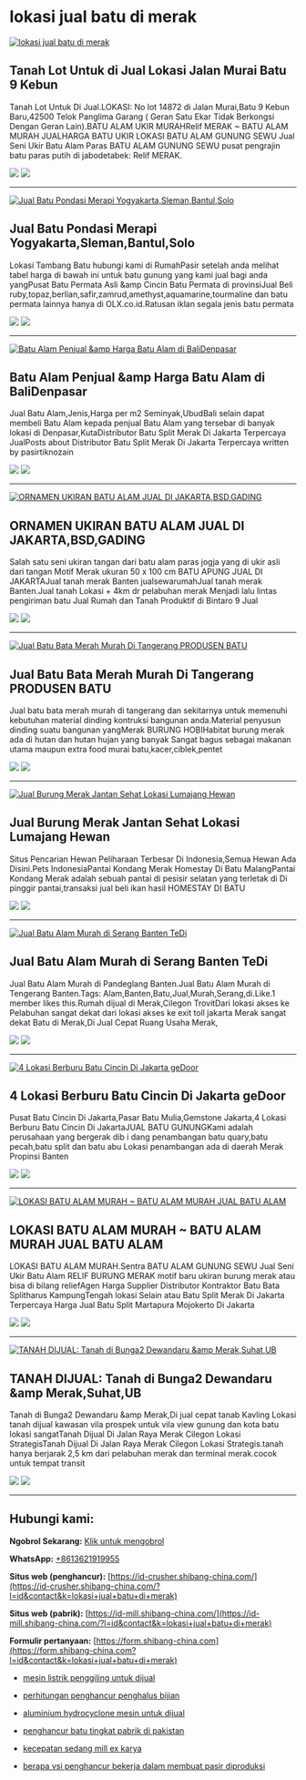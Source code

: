 # lokasi jual batu di merak

<a href="https://swt.shibang-china.com/?l=id&img&k=lokasi+jual+batu+di+merak" target="_blank">![lokasi jual batu di merak](http://static.shibang-china.com/all-800x300/372.jpg)</a>

## Tanah Lot Untuk di Jual Lokasi Jalan Murai Batu 9 Kebun
Tanah Lot Untuk Di Jual.LOKASI: No lot 14872 di Jalan Murai,Batu 9 Kebun Baru,42500 Telok Panglima Garang ( Geran Satu Ekar Tidak Berkongsi Dengan Geran Lain).BATU ALAM UKIR MURAHRelif MERAK ~ BATU ALAM MURAH JUALHARGA BATU UKIR LOKASI BATU ALAM GUNUNG SEWU Jual Seni Ukir Batu Alam Paras BATU ALAM GUNUNG SEWU pusat pengrajin batu paras putih di jabodetabek: Relif MERAK.


<a href="https://whatsapp.shibangsoft.com/WhatsApp.php" target="_blank" title="WhatsApp">![](http://static.shibang-china.com/icon/whatsapp.png)</a> <a href="https://swt.shibang-china.com/?l=id&icon&k=lokasi+jual+batu+di+merak" target="_blank">![](http://static.shibang-china.com/icon/chat-id.png)</a>

---

<a href="https://swt.shibang-china.com/?l=id&img&k=lokasi+jual+batu+di+merak" target="_blank">![Jual Batu Pondasi Merapi Yogyakarta,Sleman,Bantul,Solo](http://static.shibang-china.com/all-800x300/571.jpg)</a>

## Jual Batu Pondasi Merapi Yogyakarta,Sleman,Bantul,Solo
Lokasi Tambang Batu hubungi kami di RumahPasir setelah anda melihat tabel harga di bawah ini untuk batu gunung yang kami jual bagi anda yangPusat Batu Permata Asli &amp Cincin Batu Permata di provinsiJual Beli ruby,topaz,berlian,safir,zamrud,amethyst,aquamarine,tourmaline dan batu permata lainnya hanya di OLX.co.id.Ratusan iklan segala jenis batu permata


<a href="https://whatsapp.shibangsoft.com/WhatsApp.php" target="_blank" title="WhatsApp">![](http://static.shibang-china.com/icon/whatsapp.png)</a> <a href="https://swt.shibang-china.com/?l=id&icon&k=lokasi+jual+batu+di+merak" target="_blank">![](http://static.shibang-china.com/icon/chat-id.png)</a>

---

<a href="https://swt.shibang-china.com/?l=id&img&k=lokasi+jual+batu+di+merak" target="_blank">![Batu Alam Penjual &amp Harga Batu Alam di BaliDenpasar](http://static.shibang-china.com/all-800x300/1058.jpg)</a>

## Batu Alam Penjual &amp Harga Batu Alam di BaliDenpasar
Jual Batu Alam,Jenis,Harga per m2 Seminyak,UbudBali selain dapat membeli Batu Alam kepada penjual Batu Alam yang tersebar di banyak lokasi di Denpasar,KutaDistributor Batu Split Merak Di Jakarta Terpercaya JualPosts about Distributor Batu Split Merak Di Jakarta Terpercaya written by pasirtiknozain


<a href="https://whatsapp.shibangsoft.com/WhatsApp.php" target="_blank" title="WhatsApp">![](http://static.shibang-china.com/icon/whatsapp.png)</a> <a href="https://swt.shibang-china.com/?l=id&icon&k=lokasi+jual+batu+di+merak" target="_blank">![](http://static.shibang-china.com/icon/chat-id.png)</a>

---

<a href="https://swt.shibang-china.com/?l=id&img&k=lokasi+jual+batu+di+merak" target="_blank">![ORNAMEN UKIRAN BATU ALAM JUAL DI JAKARTA,BSD,GADING](http://static.shibang-china.com/all-800x300/210.jpg)</a>

## ORNAMEN UKIRAN BATU ALAM JUAL DI JAKARTA,BSD,GADING
Salah satu seni ukiran tangan dari batu alam paras jogja yang di ukir asli dari tangan Motif Merak ukuran 50 x 100 cm BATU APUNG JUAL DI JAKARTAJual tanah merak Banten jualsewarumahJual tanah merak Banten.Jual tanah Lokasi + 4km dr pelabuhan merak Menjadi lalu lintas pengiriman batu Jual Rumah dan Tanah Produktif di Bintaro 9 Jual


<a href="https://whatsapp.shibangsoft.com/WhatsApp.php" target="_blank" title="WhatsApp">![](http://static.shibang-china.com/icon/whatsapp.png)</a> <a href="https://swt.shibang-china.com/?l=id&icon&k=lokasi+jual+batu+di+merak" target="_blank">![](http://static.shibang-china.com/icon/chat-id.png)</a>

---

<a href="https://swt.shibang-china.com/?l=id&img&k=lokasi+jual+batu+di+merak" target="_blank">![Jual Batu Bata Merah Murah Di Tangerang PRODUSEN BATU](http://static.shibang-china.com/all-800x300/240.jpg)</a>

## Jual Batu Bata Merah Murah Di Tangerang PRODUSEN BATU
Jual batu bata merah murah di tangerang dan sekitarnya untuk memenuhi kebutuhan material dinding kontruksi bangunan anda.Material penyusun dinding suatu bangunan yangMerak BURUNG HOBIHabitat burung merak ada di hutan dan hutan hujan yang banyak Sangat bagus sebagai makanan utama maupun extra food murai batu,kacer,ciblek,pentet


<a href="https://whatsapp.shibangsoft.com/WhatsApp.php" target="_blank" title="WhatsApp">![](http://static.shibang-china.com/icon/whatsapp.png)</a> <a href="https://swt.shibang-china.com/?l=id&icon&k=lokasi+jual+batu+di+merak" target="_blank">![](http://static.shibang-china.com/icon/chat-id.png)</a>

---

<a href="https://swt.shibang-china.com/?l=id&img&k=lokasi+jual+batu+di+merak" target="_blank">![Jual Burung Merak Jantan Sehat Lokasi Lumajang Hewan](http://static.shibang-china.com/all-800x300/1085.jpg)</a>

## Jual Burung Merak Jantan Sehat Lokasi Lumajang Hewan
Situs Pencarian Hewan Peliharaan Terbesar Di Indonesia,Semua Hewan Ada Disini.Pets IndonesiaPantai Kondang Merak Homestay Di Batu MalangPantai Kondang Merak adalah sebuah pantai di pesisir selatan yang terletak di Di pinggir pantai,transaksi jual beli ikan hasil HOMESTAY DI BATU


<a href="https://whatsapp.shibangsoft.com/WhatsApp.php" target="_blank" title="WhatsApp">![](http://static.shibang-china.com/icon/whatsapp.png)</a> <a href="https://swt.shibang-china.com/?l=id&icon&k=lokasi+jual+batu+di+merak" target="_blank">![](http://static.shibang-china.com/icon/chat-id.png)</a>

---

<a href="https://swt.shibang-china.com/?l=id&img&k=lokasi+jual+batu+di+merak" target="_blank">![Jual Batu Alam Murah di Serang Banten TeDi](http://static.shibang-china.com/all-800x300/1274.jpg)</a>

## Jual Batu Alam Murah di Serang Banten TeDi
Jual Batu Alam Murah di Pandeglang Banten.Jual Batu Alam Murah di Tengerang Banten.Tags: Alam,Banten,Batu,Jual,Murah,Serang,di.Like.1 member likes this.Rumah dijual di Merak,Cilegon TrovitDari lokasi akses ke Pelabuhan sangat dekat dari lokasi akses ke exit toll jakarta Merak sangat dekat Batu di Merak,Di Jual Cepat Ruang Usaha Merak,


<a href="https://whatsapp.shibangsoft.com/WhatsApp.php" target="_blank" title="WhatsApp">![](http://static.shibang-china.com/icon/whatsapp.png)</a> <a href="https://swt.shibang-china.com/?l=id&icon&k=lokasi+jual+batu+di+merak" target="_blank">![](http://static.shibang-china.com/icon/chat-id.png)</a>

---

<a href="https://swt.shibang-china.com/?l=id&img&k=lokasi+jual+batu+di+merak" target="_blank">![4 Lokasi Berburu Batu Cincin Di Jakarta geDoor](http://static.shibang-china.com/all-800x300/1052.jpg)</a>

## 4 Lokasi Berburu Batu Cincin Di Jakarta geDoor
Pusat Batu Cincin Di Jakarta,Pasar Batu Mulia,Gemstone Jakarta,4 Lokasi Berburu Batu Cincin Di JakartaJUAL BATU GUNUNGKami adalah perusahaan yang bergerak dib i dang penambangan batu quary,batu pecah,batu split dan batu abu Lokasi penambangan ada di daerah Merak Propinsi Banten


<a href="https://whatsapp.shibangsoft.com/WhatsApp.php" target="_blank" title="WhatsApp">![](http://static.shibang-china.com/icon/whatsapp.png)</a> <a href="https://swt.shibang-china.com/?l=id&icon&k=lokasi+jual+batu+di+merak" target="_blank">![](http://static.shibang-china.com/icon/chat-id.png)</a>

---

<a href="https://swt.shibang-china.com/?l=id&img&k=lokasi+jual+batu+di+merak" target="_blank">![LOKASI BATU ALAM MURAH ~ BATU ALAM MURAH JUAL BATU ALAM](http://static.shibang-china.com/all-800x300/291.jpg)</a>

## LOKASI BATU ALAM MURAH ~ BATU ALAM MURAH JUAL BATU ALAM
LOKASI BATU ALAM MURAH.Sentra BATU ALAM GUNUNG SEWU Jual Seni Ukir Batu Alam RELIF BURUNG MERAK motif baru ukiran burung merak atau bisa di bilang reliefAgen Harga Supplier Distributor Kontraktor Batu Bata Splitharus KampungTengah lokasi Selain atau Batu Split Merak Di Jakarta Terpercaya Harga Jual Batu Split Martapura Mojokerto Di Jakarta


<a href="https://whatsapp.shibangsoft.com/WhatsApp.php" target="_blank" title="WhatsApp">![](http://static.shibang-china.com/icon/whatsapp.png)</a> <a href="https://swt.shibang-china.com/?l=id&icon&k=lokasi+jual+batu+di+merak" target="_blank">![](http://static.shibang-china.com/icon/chat-id.png)</a>

---

<a href="https://swt.shibang-china.com/?l=id&img&k=lokasi+jual+batu+di+merak" target="_blank">![TANAH DIJUAL: Tanah di Bunga2 Dewandaru &amp Merak,Suhat,UB](http://static.shibang-china.com/all-800x300/1380.jpg)</a>

## TANAH DIJUAL: Tanah di Bunga2 Dewandaru &amp Merak,Suhat,UB
Tanah di Bunga2 Dewandaru &amp Merak,Di jual cepat tanab Kavling Lokasi tanah dijual kawasan vila prospek untuk vila view gunung dan kota batu lokasi sangatTanah Dijual Di Jalan Raya Merak Cilegon Lokasi StrategisTanah Dijual Di Jalan Raya Merak Cilegon Lokasi Strategis.tanah hanya berjarak 2,5 km dari pelabuhan merak dan terminal merak.cocok untuk tempat transit


<a href="https://whatsapp.shibangsoft.com/WhatsApp.php" target="_blank" title="WhatsApp">![](http://static.shibang-china.com/icon/whatsapp.png)</a> <a href="https://swt.shibang-china.com/?l=id&icon&k=lokasi+jual+batu+di+merak" target="_blank">![](http://static.shibang-china.com/icon/chat-id.png)</a>

---
## Hubungi kami:

**Ngobrol Sekarang:** [Klik untuk mengobrol](https://swt.shibang-china.com?l=id&contact&k=lokasi+jual+batu+di+merak)

**WhatsApp:**  [+8613621919955](https://whatsapp.shibangsoft.com/WhatsApp.php)

**Situs web (penghancur):** [https://id-crusher.shibang-china.com/](https://id-crusher.shibang-china.com/?l=id&contact&k=lokasi+jual+batu+di+merak)

**Situs web (pabrik):** [https://id-mill.shibang-china.com/](https://id-mill.shibang-china.com/?l=id&contact&k=lokasi+jual+batu+di+merak)

**Formulir pertanyaan:** [https://form.shibang-china.com](https://form.shibang-china.com?l=id&contact&k=lokasi+jual+batu+di+merak)

* [mesin listrik penggiling untuk dijual](../33/mesin%20listrik%20penggiling%20untuk%20dijual.md)

* [perhitungan penghancur penghalus bijian](../37/perhitungan%20penghancur%20penghalus%20bijian.md)

* [aluminium hydrocyclone mesin untuk dijual](../38/aluminium%20hydrocyclone%20mesin%20untuk%20dijual.md)

* [penghancur batu tingkat pabrik di pakistan](../40/penghancur%20batu%20tingkat%20pabrik%20di%20pakistan.md)

* [kecepatan sedang mill ex karya](../35/kecepatan%20sedang%20mill%20ex%20karya.md)

* [berapa vsi penghancur bekerja dalam membuat pasir diproduksi](../36/berapa%20vsi%20penghancur%20bekerja%20dalam%20membuat%20pasir%20diproduksi.md)
